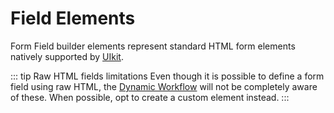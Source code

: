 # Field Elements

Form Field builder elements represent standard HTML form elements natively supported by [UIkit](https://getuikit.com/).

::: tip Raw HTML fields limitations
Even though it is possible to define a form field using raw HTML, the [Dynamic Workflow](./dynamic-workflow) will not be completely aware of these. When possible, opt to create a custom element instead.
:::

<!--@include: ./_partials/element-button-->
<!--@include: ./_partials/element-textarea-->
<!--@include: ./_partials/element-select-->
<!--@include: ./_partials/element-checkbox-->
<!--@include: ./_partials/element-radio-->
<!--@include: ./_partials/element-upload-->
<!--@include: ./_partials/element-range-->
<!--@include: ./_partials/element-hidden-->
<!--@include: ./_partials/element-input-->
<!--@include: ./_partials/element-fieldset-->
